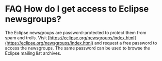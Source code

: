 

FAQ How do I get access to Eclipse newsgroups?
==============================================

The Eclipse newsgroups are password-protected to protect them from spam and trolls. Visit [https://eclipse.org/newsgroups/index.html](https://eclipse.org/newsgroups/index.html) and request a free password to access the newsgroups. The same password can be used to browse the Eclipse mailing list archives.

